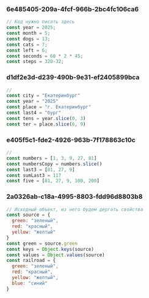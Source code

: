 ### 6e485405-209a-4fcf-966b-2bc4fc106ca6
```js
// Код нужно писать здесь
const year = 2025;
const month = 5;
const dogs = 13;
const cats = 7;
const left = 6;
const seconds = 60 * 2 * 45;
const steps = 320-32;
```
### d1df2e3d-d239-490b-9e31-ef2405899bca
```js
//
const city = "Екатеринбург"
const year = "2025"
const place = "г. Екатеринбург"
const last4 = "бург"
const tens = year.slice(0, 3)
const ter = place.slice(6, 9)
```
### e405f5c1-fde2-4926-963b-7f178863c10c
```js
//
const numbers = [1, 3, 9, 27, 81]
const numbersCopy = numbers.slice()
const last3 = [81, 27, 9]
const sumLast3 = 117
const five = [81, 27, 9, 100, 200]
```
### 2a0326ab-c18a-4995-8803-fdd96d8803b8
```js
// Исходный объект, из него будем дергать свойства
const source = {
  green: "зеленый",
  red: "красный",
  yellow: "желтый"
}
const green = source.green
const keys = Object.keys(source)
const values = Object.values(source)
const railroad = {
  green: "зеленый",
  red: "красный",
  yellow: "желтый",
  blue: "синий"
}
```
